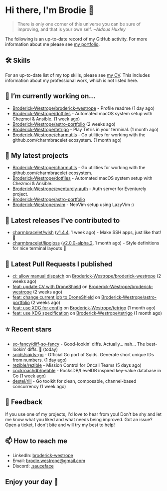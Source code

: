 # Hi there, I'm Brodie 👋

> There is only one corner of this universe you can be sure of improving, and that is your own self. *~Aldous Huxley*

The following is an up-to-date record of my GitHub activity. For more information about me please see [my portfolio](https://www.westrope.dev/).

## 🛠 Skills
For an up-to-date list of my top skills, please see [my CV](./CV/cv.pdf). This includes information about my professional work, which is not listed here.

## 🔭 I’m currently working on...

- [Broderick-Westrope/broderick-westrope](https://github.com/Broderick-Westrope/broderick-westrope) - Profile readme (1 day ago)
- [Broderick-Westrope/dotfiles](https://github.com/Broderick-Westrope/dotfiles) - Automated macOS system setup with Chezmoi &amp; Ansible. (1 week ago)
- [Broderick-Westrope/astro-portfolio](https://github.com/Broderick-Westrope/astro-portfolio) (2 weeks ago)
- [Broderick-Westrope/tetrigo](https://github.com/Broderick-Westrope/tetrigo) - Play Tetris in your terminal. (1 month ago)
- [Broderick-Westrope/charmutils](https://github.com/Broderick-Westrope/charmutils) - Go utilities for working with the github.com/charmbracelet ecosystem. (1 month ago)

## 🌱 My latest projects

- [Broderick-Westrope/charmutils](https://github.com/Broderick-Westrope/charmutils) - Go utilities for working with the github.com/charmbracelet ecosystem.
- [Broderick-Westrope/dotfiles](https://github.com/Broderick-Westrope/dotfiles) - Automated macOS system setup with Chezmoi &amp; Ansible.
- [Broderick-Westrope/eventurely-auth](https://github.com/Broderick-Westrope/eventurely-auth) - Auth server for Eventurely project.
- [Broderick-Westrope/astro-portfolio](https://github.com/Broderick-Westrope/astro-portfolio)
- [Broderick-Westrope/nvim](https://github.com/Broderick-Westrope/nvim) - NeoVim setup using LazyVim :)

## 🚀 Latest releases I've contributed to

- [charmbracelet/wish](https://github.com/charmbracelet/wish) ([v1.4.4](https://github.com/charmbracelet/wish/releases/tag/v1.4.4), 1 week ago) - Make SSH apps, just like that! 💫
- [charmbracelet/lipgloss](https://github.com/charmbracelet/lipgloss) ([v2.0.0-alpha.2](https://github.com/charmbracelet/lipgloss/releases/tag/v2.0.0-alpha.2), 1 month ago) - Style definitions for nice terminal layouts 👄

## 🔨 Latest Pull Requests I published

- [ci: allow manual dispatch](https://github.com/Broderick-Westrope/broderick-westrope/pull/2) on [Broderick-Westrope/broderick-westrope](https://github.com/Broderick-Westrope/broderick-westrope) (2 weeks ago)
- [feat: update CV with DroneShield](https://github.com/Broderick-Westrope/broderick-westrope/pull/1) on [Broderick-Westrope/broderick-westrope](https://github.com/Broderick-Westrope/broderick-westrope) (2 weeks ago)
- [feat: change current job to DroneShield](https://github.com/Broderick-Westrope/astro-portfolio/pull/4) on [Broderick-Westrope/astro-portfolio](https://github.com/Broderick-Westrope/astro-portfolio) (2 weeks ago)
- [feat: use XDG for config](https://github.com/Broderick-Westrope/tetrigo/pull/24) on [Broderick-Westrope/tetrigo](https://github.com/Broderick-Westrope/tetrigo) (1 month ago)
- [feat: use XDG specification](https://github.com/Broderick-Westrope/tetrigo/pull/23) on [Broderick-Westrope/tetrigo](https://github.com/Broderick-Westrope/tetrigo) (1 month ago)

## ⭐ Recent stars

- [so-fancy/diff-so-fancy](https://github.com/so-fancy/diff-so-fancy) - Good-lookin&#39; diffs. Actually… nah… The best-lookin&#39; diffs. :tada: (today)
- [sqids/sqids-go](https://github.com/sqids/sqids-go) - Official Go port of Sqids. Generate short unique IDs from numbers. (1 day ago)
- [rezible/rezible](https://github.com/rezible/rezible) - Mission Control for Oncall Teams (5 days ago)
- [cockroachdb/pebble](https://github.com/cockroachdb/pebble) - RocksDB/LevelDB inspired key-value database in Go (1 week ago)
- [destel/rill](https://github.com/destel/rill) - Go toolkit for clean, composable, channel-based concurrency (1 week ago)

## 💬 Feedback

If you use one of my projects, I'd love to hear from you! Don't be shy and let me know what you liked and what needs being improved. Got an issue? Open a ticket, I don't bite and will try my best to help!

## 📫 How to reach me
- LinkedIn: [broderick-westrope](https://www.linkedin.com/in/broderick-westrope/)
- Email: [brodie.westrope@gmail.com](mailto:brodie.westrope@gmail.com)
- Discord: [.sauceface](https://discordapp.com/users/.sauceface/)

## Enjoy your day 🤙
